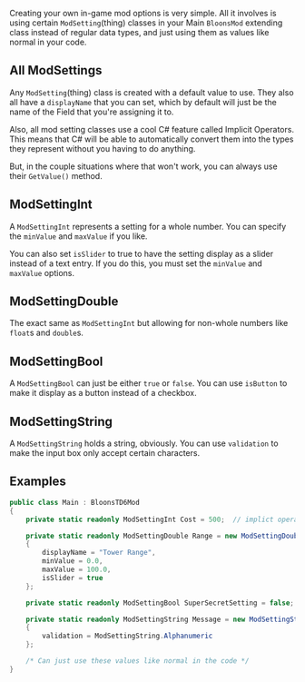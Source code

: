 Creating your own in-game mod options is very simple. All it involves is using certain `ModSetting`(thing) classes in your Main `BloonsMod` extending class instead of regular data types, and just using them as values like normal in your code.

## All ModSettings

Any `ModSetting`(thing) class is created with a default value to use. They also all have a `displayName` that you can set, which by default will just be the name of the Field that you're assigning it to.

Also, all mod setting classes use a cool C# feature called Implicit Operators. This means that C# will be able to automatically convert them into the types they represent without you having to do anything.

But, in the couple situations where that won't work, you can always use their `GetValue()` method.

## ModSettingInt

A `ModSettingInt` represents a setting for a whole number. You can specify the `minValue` and `maxValue` if you like. 

You can also set `isSlider` to true to have the setting display as a slider instead of a text entry. If you do this, you must set the `minValue` and `maxValue` options.

## ModSettingDouble

The exact same as `ModSettingInt` but allowing for non-whole numbers like `float`s and `double`s.

## ModSettingBool

A `ModSettingBool` can just be either `true` or `false`. You can use `isButton` to make it display as a button instead of a checkbox.

## ModSettingString

A `ModSettingString` holds a string, obviously. You can use `validation` to make the input box only accept certain characters.

## Examples

```cs
public class Main : BloonsTD6Mod
{
    private static readonly ModSettingInt Cost = 500;  // implict operator in action

    private static readonly ModSettingDouble Range = new ModSettingDouble(50.0)
    {
        displayName = "Tower Range",
        minValue = 0.0,
        maxValue = 100.0,
        isSlider = true
    };

    private static readonly ModSettingBool SuperSecretSetting = false;

    private static readonly ModSettingString Message = new ModSettingString("hey")
    {
        validation = ModSettingString.Alphanumeric
    };

    /* Can just use these values like normal in the code */
}
```


